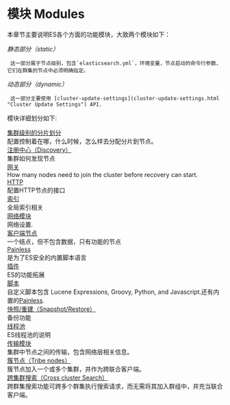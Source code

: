 # 模块 Modules

本章节主要说明ES各个方面的功能模块，大致两个模块如下：

_静态部分（static）_   
     
     这一部分属于节点级别，包含`elasticsearch.yml`，环境变量，节点启动的命令行参数，它们在群集的节点中必须明确指定。
_动态部分（dynamic）_  
     
     这一部分主要使用 [cluster-update-settings](cluster-update-settings.html "Cluster Update Settings") API. 

模块详细划分如下:

[集群级别的分片划分](modules-cluster.html "Cluster")  
     配置控制着在哪，什么时候，怎么样去分配分片到节点。  
[注册中心（Discovery）](modules-discovery.html "Discovery")  
     集群如何发现节点  
[网关](modules-gateway.html "Local Gateway")  
     How many nodes need to join the cluster before recovery can start.   
[HTTP](modules-http.html "HTTP")  
     配置HTTP节点的接口   
[索引](modules-indices.html "Indices")  
     全局索引相关   
[网络模块](modules-network.html "Network Settings")  
     网络设置.   
[客户端节点](modules-node.html "Node")  
     一个结点，但不包含数据，只有功能的节点  
[Painless](modules-scripting-painless.html "Painless Scripting Language")  
     是为了ES安全的内置脚本语言   
[插件](modules-plugins.html "Plugins")  
     ES的功能拓展   
[脚本](modules-scripting.html "Scripting")  
     自定义脚本包含 Lucene Expressions, Groovy, Python, and Javascript.还有内置的[Painless](modules-scripting-painless.html "Painless Scripting Language").   
[快照/重建（Snapshot/Restore）](modules-snapshots.html "Snapshot And Restore")  
     备份功能  
[线程池](modules-threadpool.html "Thread Pool")  
     ES线程池的说明  
[传输模块](modules-transport.html "Transport")  
     集群中节点之间的传输，包含网络层相关信息。  
[簇节点（Tribe nodes）](modules-tribe.html "Tribe node")  
     簇节点加入一个或多个集群，并作为跨联合客户端。  
[跨集群搜索（Cross cluster Search）](modules-cross-cluster-search.html "Cross Cluster Search")  
     跨群集搜索功能可跨多个群集执行搜索请求，而无需将其加入群组中，并充当联合客户端。  

